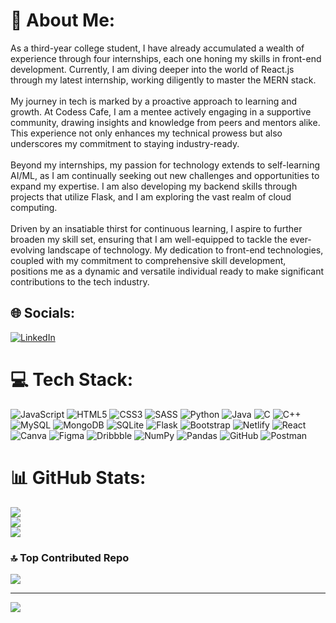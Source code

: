 # 💫 About Me:
As a third-year college student, I have already accumulated a wealth of experience through four internships, each one honing my skills in front-end development. Currently, I am diving deeper into the world of React.js through my latest internship, working diligently to master the MERN stack.<br><br>My journey in tech is marked by a proactive approach to learning and growth. At Codess Cafe, I am a mentee actively engaging in a supportive community, drawing insights and knowledge from peers and mentors alike. This experience not only enhances my technical prowess but also underscores my commitment to staying industry-ready.<br><br>Beyond my internships, my passion for technology extends to self-learning AI/ML, as I am continually seeking out new challenges and opportunities to expand my expertise. I am also developing my backend skills through projects that utilize Flask, and I am exploring the vast realm of cloud computing.<br><br>Driven by an insatiable thirst for continuous learning, I aspire to further broaden my skill set, ensuring that I am well-equipped to tackle the ever-evolving landscape of technology. My dedication to front-end technologies, coupled with my commitment to comprehensive skill development, positions me as a dynamic and versatile individual ready to make significant contributions to the tech industry.


## 🌐 Socials:
[![LinkedIn](https://img.shields.io/badge/LinkedIn-%230077B5.svg?logo=linkedin&logoColor=white)]([https://linkedin.com/in/yashna-baweja](https://www.linkedin.com/in/yashna-baweja-098305261/)) 

# 💻 Tech Stack:
![JavaScript](https://img.shields.io/badge/javascript-%23323330.svg?style=for-the-badge&logo=javascript&logoColor=%23F7DF1E) ![HTML5](https://img.shields.io/badge/html5-%23E34F26.svg?style=for-the-badge&logo=html5&logoColor=white) ![CSS3](https://img.shields.io/badge/css3-%231572B6.svg?style=for-the-badge&logo=css3&logoColor=white) ![SASS](https://img.shields.io/badge/SASS-hotpink.svg?style=for-the-badge&logo=SASS&logoColor=white) ![Python](https://img.shields.io/badge/python-3670A0?style=for-the-badge&logo=python&logoColor=ffdd54) ![Java](https://img.shields.io/badge/java-%23ED8B00.svg?style=for-the-badge&logo=openjdk&logoColor=white) ![C](https://img.shields.io/badge/c-%2300599C.svg?style=for-the-badge&logo=c&logoColor=white) ![C++](https://img.shields.io/badge/c++-%2300599C.svg?style=for-the-badge&logo=c%2B%2B&logoColor=white) ![MySQL](https://img.shields.io/badge/mysql-4479A1.svg?style=for-the-badge&logo=mysql&logoColor=white) ![MongoDB](https://img.shields.io/badge/MongoDB-%234ea94b.svg?style=for-the-badge&logo=mongodb&logoColor=white) ![SQLite](https://img.shields.io/badge/sqlite-%2307405e.svg?style=for-the-badge&logo=sqlite&logoColor=white) ![Flask](https://img.shields.io/badge/flask-%23000.svg?style=for-the-badge&logo=flask&logoColor=white) ![Bootstrap](https://img.shields.io/badge/bootstrap-%238511FA.svg?style=for-the-badge&logo=bootstrap&logoColor=white) ![Netlify](https://img.shields.io/badge/netlify-%23000000.svg?style=for-the-badge&logo=netlify&logoColor=#00C7B7) ![React](https://img.shields.io/badge/react-%2320232a.svg?style=for-the-badge&logo=react&logoColor=%2361DAFB) ![Canva](https://img.shields.io/badge/Canva-%2300C4CC.svg?style=for-the-badge&logo=Canva&logoColor=white) ![Figma](https://img.shields.io/badge/figma-%23F24E1E.svg?style=for-the-badge&logo=figma&logoColor=white) ![Dribbble](https://img.shields.io/badge/Dribbble-EA4C89?style=for-the-badge&logo=dribbble&logoColor=white) ![NumPy](https://img.shields.io/badge/numpy-%23013243.svg?style=for-the-badge&logo=numpy&logoColor=white) ![Pandas](https://img.shields.io/badge/pandas-%23150458.svg?style=for-the-badge&logo=pandas&logoColor=white) ![GitHub](https://img.shields.io/badge/github-%23121011.svg?style=for-the-badge&logo=github&logoColor=white) ![Postman](https://img.shields.io/badge/Postman-FF6C37?style=for-the-badge&logo=postman&logoColor=white)
# 📊 GitHub Stats:
![](https://github-readme-stats.vercel.app/api?username=ybaweja04&theme=dark&hide_border=false&include_all_commits=true&count_private=false)<br/>
![](https://github-readme-streak-stats.herokuapp.com/?user=ybaweja04&theme=dark&hide_border=false)<br/>
![](https://github-readme-stats.vercel.app/api/top-langs/?username=ybaweja04&theme=dark&hide_border=false&include_all_commits=true&count_private=false&layout=compact)

### 🔝 Top Contributed Repo
![](https://github-contributor-stats.vercel.app/api?username=ybaweja04&limit=5&theme=dark&combine_all_yearly_contributions=true)

---
[![](https://visitcount.itsvg.in/api?id=ybaweja04&icon=6&color=1)](https://visitcount.itsvg.in)
